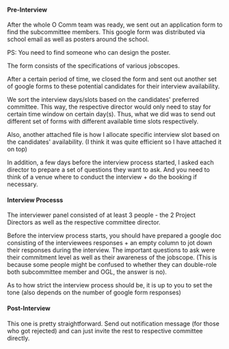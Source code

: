 #### Pre-Interview

After the whole O Comm team was ready, we sent out an application form <attached> to find the subcommittee members. This google form was distributed via school email as well as posters around the school. 

PS: You need to find someone who can design the poster.


The form consists of the specifications of various jobscopes. 

After a certain period of time, we closed the form and sent out another set of google forms to these potential candidates for their interview availability.

We sort the interview days/slots based on the candidates' preferred committee. This way, the respective director would only need to stay for certain time window on certain day(s). Thus, what we did was to send out different set of forms with different available time slots respectively.

Also, another attached file is how I allocate specific interview slot based on the candidates' availability. (I think it was quite efficient so I have attached it on top)

In addition, a few days before the interview process started, I asked each director to prepare a set of questions they want to ask. And you need to think of a venue where to conduct the interview + do the booking if necessary.


#### Interview Processs
The interviewer panel consisted of at least 3 people - the 2 Project Directors as well as the respective committee director.

Before the interview process starts, you should have prepared a google doc consisting of the interviewees responses + an empty column to jot down their responses during the interview. The important questions to ask were their commitment level as well as their awareness of the jobscope. (This is because some people might be confused to whether they can double-role both subcommittee member and OGL, the answer is no).

As to how strict the interview process should be, it is up to you to set the tone (also depends on the number of google form responses)



#### Post-Interview
This one is pretty straightforward. Send out notification message (for those who got rejected) and can just invite the rest to respective committee directly.
